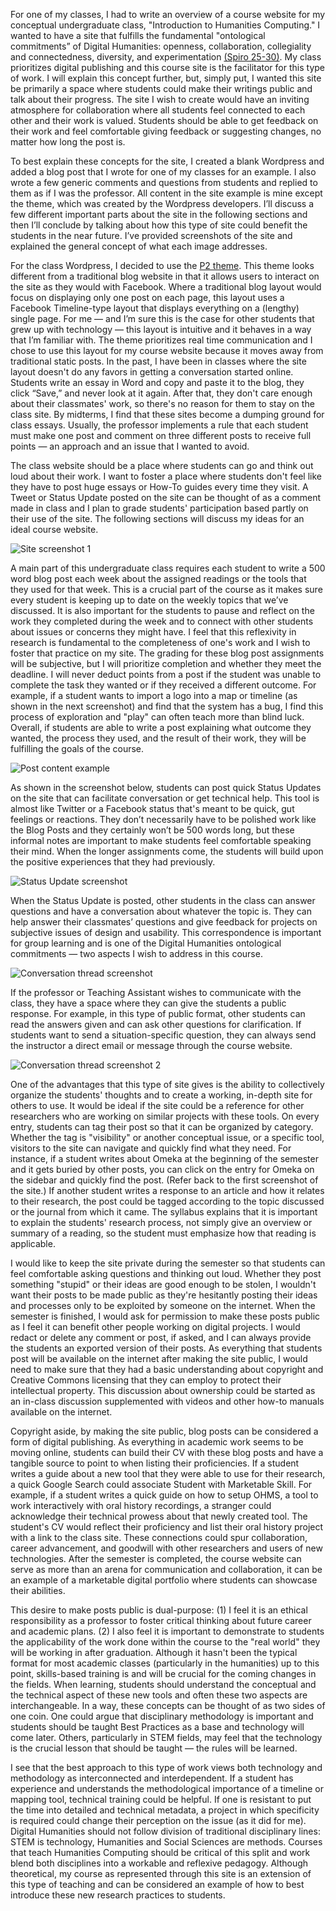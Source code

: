 For one of my classes, I had to write an overview of a course website for my conceptual undergraduate class, "Introduction to Humanities Computing." I wanted to have a site that fulfills the fundamental "ontological commitments&rdquo; of Digital Humanities: openness, collaboration, collegiality and connectedness, diversity, and experimentation [(Spiro 25-30)](https://paperpile.com/c/4O2eZN/FQSO/?locator=25-30). My class prioritizes digital publishing and this course site is the facilitator for this type of work. I will explain this concept further, but, simply put, I wanted this site be primarily a space where students could make their writings public and talk about their progress. The site I wish to create would have an inviting atmosphere for collaboration where all students feel connected to each other and their work is valued. Students should be able to get feedback on their work and feel comfortable giving feedback or suggesting changes, no matter how long the post is.

To best explain these concepts for the site, I created a blank Wordpress and added a blog post that I wrote for one of my classes for an example. I also wrote a few generic comments and questions from students and replied to them as if I was the professor. All content in the site example is mine except the theme, which was created by the Wordpress developers. I&rsquo;ll discuss a few different important parts about the site in the following sections and then I&rsquo;ll conclude by talking about how this type of site could benefit the students in the near future. I&rsquo;ve provided screenshots of the site and explained the general concept of what each image addresses. 

For the class Wordpress, I decided to use the [P2 theme](http://p2theme.com/). This theme looks different from a traditional blog website in that it allows users to interact on the site as they would with Facebook. Where a traditional blog layout would focus on displaying only one post on each page, this layout uses a Facebook Timeline-type layout that displays everything on a (lengthy) single page. For me &mdash; and I&rsquo;m sure this is the case for other students that grew up with technology &mdash; this layout is intuitive and it behaves in a way that I&rsquo;m familiar with. The theme prioritizes real time communication and I chose to use this layout for my course website because it moves away from traditional static posts. In the past, I have been in classes where the site layout doesn't do any favors in getting a conversation started online. Students write an essay in Word and copy and paste it to the blog, they click &ldquo;Save,&rdquo; and never look at it again. After that, they don't care enough about their classmates' work, so there's no reason for them to stay on the class site. By midterms, I find that these sites become a dumping ground for class essays. Usually, the professor implements a rule that each student must make one post and comment on three different posts to receive full points &mdash; an approach and an issue that I wanted to avoid.

The class website should be a place where students can go and think out loud about their work. I want to foster a place where students don't feel like they have to post huge essays or How-To guides every time they visit. A Tweet or Status Update posted on the site can be thought of as a comment made in class and I plan to grade students' participation based partly on their use of the site. The following sections will discuss my ideas for an ideal course website.

![Site screenshot 1](/images/2015-04-18-screenshot1.png)

A main part of this undergraduate class requires each student to write a 500 word blog post each week about the assigned readings or the tools that they used for that week. This is a crucial part of the course as it makes sure every student is keeping up to date on the weekly topics that we&rsquo;ve discussed. It is also important for the students to pause and reflect on the work they completed during the week and to connect with other students about issues or concerns they might have. I feel that this reflexivity in research is fundamental to the completeness of one's work and I wish to foster that practice on my site. The grading for these blog post assignments will be subjective, but I will prioritize completion and whether they meet the deadline. I will never deduct points from a post if the student was unable to complete the task they wanted or if they received a different outcome. For example, if a student wants to import a logo into a map or timeline (as shown in the next screenshot) and find that the system has a bug, I find this process of exploration and "play" can often teach more than blind luck. Overall, if students are able to write a post explaining what outcome they wanted, the process they used, and the result of their work, they will be fulfilling the goals of the course.

![Post content example](/images/2015-04-18-screenshot2.png)

As shown in the screenshot below, students can post quick Status Updates on the site that can facilitate conversation or get technical help. This tool is almost like Twitter or a Facebook status that's meant to be quick, gut feelings or reactions. They don&rsquo;t necessarily have to be polished work like the Blog Posts and they certainly won&rsquo;t be 500 words long, but these informal notes are important to make students feel comfortable speaking their mind. When the longer assignments come, the students will build upon the positive experiences that they had previously. 

![Status Update screenshot](/images/2015-04-18-screenshot3.png)

When the Status Update is posted, other students in the class can answer questions and have a conversation about whatever the topic is. They can help answer their classmates&rsquo; questions and give feedback for projects on subjective issues of design and usability. This correspondence is important for group learning and is one of the Digital Humanities ontological commitments &mdash; two aspects I wish to address in this course.

![Conversation thread screenshot](/images/2015-04-18-screenshot4.png)

If the professor or Teaching Assistant wishes to communicate with the class, they have a space where they can give the students a public response. For example, in this type of public format, other students can read the answers given and can ask other questions for clarification. If students want to send a situation-specific question, they can always send the instructor a direct email or message through the course website.

![Conversation thread screenshot 2](/images/2015-04-18-screenshot5.png)

One of the advantages that this type of site gives is the ability to collectively organize the students' thoughts and to create a working, in-depth site for others to use. It would be ideal if the site could be a reference for other researchers who are working on similar projects with these tools. On every entry, students can tag their post so that it can be organized by category. Whether the tag is "visibility" or another conceptual issue, or a specific tool, visitors to the site can navigate and quickly find what they need. For instance, if a student writes about Omeka at the beginning of the semester and it gets buried by other posts, you can click on the entry for Omeka on the sidebar and quickly find the post. (Refer back to the first screenshot of the site.) If another student writes a response to an article and how it relates to their research, the post could be tagged according to the topic discussed or the journal from which it came. The syllabus explains that it is important to explain the students' research process, not simply give an overview or summary of a reading, so the student must emphasize how that reading is applicable.

I would like to keep the site private during the semester so that students can feel comfortable asking questions and thinking out loud. Whether they post something "stupid" or their ideas are good enough to be stolen, I wouldn't want their posts to be made public as they're hesitantly posting their ideas and processes only to be exploited by someone on the internet. When the semester is finished, I would ask for permission to make these posts public as I feel it can benefit other people working on digital projects. I would redact or delete any comment or post, if asked, and I can always provide the students an exported version of their posts. As everything that students post will be available on the internet after making the site public, I would need to make sure that they had a basic understanding about copyright and Creative Commons licensing that they can employ to protect their intellectual property. This discussion about ownership could be started as an in-class discussion supplemented with videos and other how-to manuals available on the internet. 

Copyright aside, by making the site public, blog posts can be considered a form of digital publishing. As everything in academic work seems to be moving online, students can build their CV with these blog posts and have a tangible source to point to when listing their proficiencies. If a student writes a guide about a new tool that they were able to use for their research, a quick Google Search could associate Student with Marketable Skill. For example, if a student writes a quick guide on how to setup OHMS, a tool to work interactively with oral history recordings, a stranger could acknowledge their technical prowess about that newly created tool. The student's CV would reflect their proficiency and list their oral history project with a link to the class site. These connections could spur collaboration, career advancement, and goodwill with other researchers and users of new technologies. After the semester is completed, the course website can serve as more than an arena for communication and collaboration, it can be an example of a marketable digital portfolio where students can showcase their abilities.

This desire to make posts public is dual-purpose: (1) I feel it is an ethical responsibility as a professor to foster critical thinking about future career and academic plans. (2) I also feel it is important to demonstrate to students the applicability of the work done within the course to the "real world" they will be working in after graduation. Although it hasn't been the typical format for most academic classes (particularly in the humanities) up to this point, skills-based training is and will be crucial for the coming changes in the fields. When learning, students should understand the conceptual and the technical aspect of these new tools and often these two aspects are interchangeable. In a way, these concepts can be thought of as two sides of one coin. One could argue that disciplinary methodology is important and students should be taught Best Practices as a base and technology will come later. Others, particularly in STEM fields, may feel that the technology is the crucial lesson that should be taught &mdash; the rules will be learned.

I see that the best approach to this type of work views both technology and methodology as interconnected and interdependent. If a student has experience and understands the methodological importance of a timeline or mapping tool, technical training could be helpful. If one is resistant to put the time into detailed and technical metadata, a project in which specificity is required could change their perception on the issue (as it did for me). Digital Humanities should not follow division of traditional disciplinary lines: STEM is technology, Humanities and Social Sciences are methods. Courses that teach Humanities Computing should be critical of this split and work blend both disciplines into a workable and reflexive pedagogy. Although theoretical, my course as represented through this site is an extension of this type of teaching and can be considered an example of how to best introduce these new research practices to students.